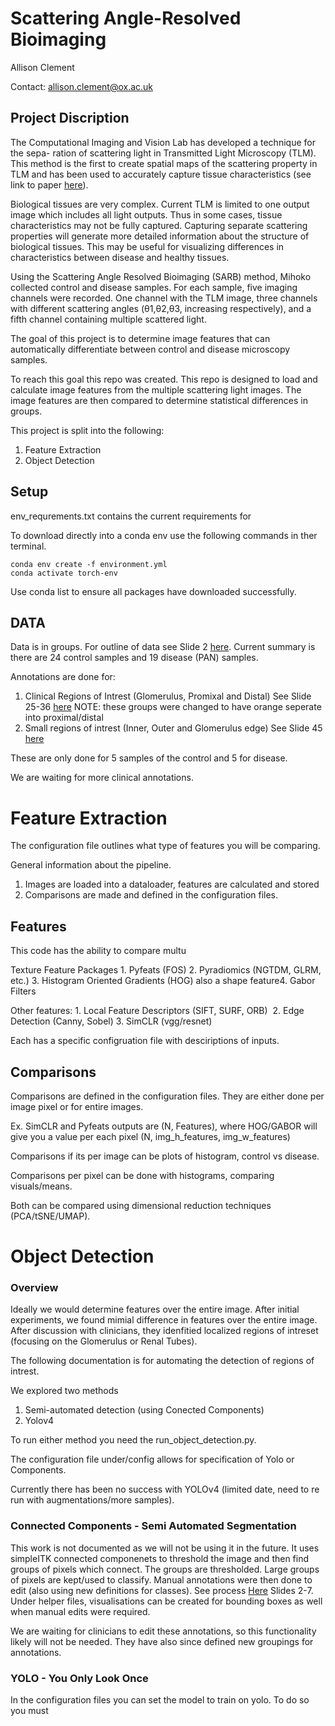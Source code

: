 # Scattering Angle-Resolved Bioimaging
Allison Clement

Contact: allison.clement@ox.ac.uk

## Project Discription
The Computational Imaging and Vision Lab has developed a technique for the sepa- ration of scattering light in Transmitted Light Microscopy (TLM). This method is the first to create spatial maps of the scattering property in TLM and has been used to accurately capture tissue characteristics (see link to paper [here](https://kyushu-u.elsevierpure.com/ja/publications/separation-of-transmitted-light-and-scattering-components-in-tran)).

Biological tissues are very complex. Current TLM is limited to one output image which includes all light outputs. Thus in some cases, tissue characteristics may not be fully captured. Capturing separate scattering properties will generate more detailed information about the structure of biological tissues. This may be useful for visualizing differences in characteristics between disease and healthy tissues. 

Using the Scattering Angle Resolved Bioimaging (SARB) method, Mihoko collected control and disease samples. For each sample, five imaging channels were recorded. One channel with the TLM image, three channels with different scattering angles (θ1,θ2,θ3, increasing respectively), and a fifth channel containing multiple scattered light.

The goal of this project is to determine image features that can automatically differentiate between control and disease microscopy samples.

To reach this goal this repo was created. This repo is designed to load and calculate image features from the multiple scattering light images. The image features are then compared to determine statistical differences in groups.

This project is split into the following: 
1. Feature Extraction
2. Object Detection

## Setup 
<!-- If you are downloading on the computer currently set up int he lab:

Description:	Ubuntu 22.04.5 LTS

 apt list --installed 'nvidia*'
470 driver installed

nvcc: NVIDIA (R) Cuda compiler driver
Copyright (c) 2005-2021 NVIDIA Corporation
Built on Thu_Nov_18_09:45:30_PST_2021
Cuda compilation tools, release 11.5, V11.5.119
Build cuda_11.5.r11.5/compiler.30672275_0 -->
<!-- 
pip3 install --pre torch torchvision torchaudio -f https://download.pytorch.org/whl/nightly/cu113/torch_nightly.htmlp
 -->

env_requrements.txt contains the current requirements for 

To download directly into a conda env use the following commands in ther terminal.

```
conda env create -f environment.yml
conda activate torch-env
```

Use conda list to ensure all packages have downloaded successfully.

## DATA
Data is in groups. For outline of data see Slide 2 [here](https://docs.google.com/presentation/d/1zDyhMLfWB14gSDWgSTuY9wiLSv9fFVKY/edit?usp=sharing&ouid=117928746101284440297&rtpof=true&sd=true). Current summary is there are 24 control samples and 19 disease (PAN) samples.
<!-- NOTE:
Array sizes are 2048 by 2448. For annotations I resampeld to 2048 by 2048 for simplicity. Yolo annotations are per x,y ratio so the image size wont matter. -->

Annotations are done for:
1. Clinical Regions of Intrest (Glomerulus, Promixal and Distal) See Slide 25-36 [here](https://docs.google.com/presentation/d/1zDyhMLfWB14gSDWgSTuY9wiLSv9fFVKY/edit?usp=sharing&ouid=117928746101284440297&rtpof=true&sd=true) NOTE: these groups were changed to have orange seperate into proximal/distal
2. Small regions of intrest (Inner, Outer and Glomerulus edge) See Slide 45 [here](https://docs.google.com/presentation/d/1zDyhMLfWB14gSDWgSTuY9wiLSv9fFVKY/edit?usp=sharing&ouid=117928746101284440297&rtpof=true&sd=true) 

These are only done for 5 samples of the control and 5 for disease.

We are waiting for more clinical annotations.


# Feature Extraction
The configuration file outlines what type of features you will be comparing. 

General information about the pipeline.
1. Images are loaded into a dataloader, features are calculated and stored
2. Comparisons are made and defined in the configuration files.

## Features
This code has the ability to compare multu

Texture Feature Packages​
    1. Pyfeats (FOS)​
    2. Pyradiomics (NGTDM, GLRM, etc.)​
    3. Histogram Oriented Gradients (HOG) also a shape feature​
    4. Gabor Filters

Other features:
    1. Local Feature Descriptors (SIFT, SURF, ORB) ​
    2. Edge Detection (Canny, Sobel) 
    3. SimCLR (vgg/resnet)

Each has a specific configruation file with desciriptions of inputs.

## Comparisons

Comparisons are defined in the configuration files. They are either done per image pixel or for entire images.

Ex. SimCLR and Pyfeats outputs are (N, Features), where HOG/GABOR will give you a value per each pixel (N, img_h_features, img_w_features)

Comparisons if its per image can be plots of histogram, control vs disease.

Comparisons per pixel can be done with histograms, comparing visuals/means.

Both can be compared using dimensional reduction techniques (PCA/tSNE/UMAP).

# Object Detection
### Overview 
Ideally we would determine features over the entire image. After initial experiments, we found mimial difference in features over the entire image. After discussion with clinicians, they idenfitied localized regions of intreset (focusing on the Glomerulus or Renal Tubes). 

The following documentation is for automating the detection of regions of intrest.

We explored two methods
1. Semi-automated detection (using Conected Components)
2. Yolov4

To run either method you need the run_object_detection.py.

The configuration file under/config allows for specification of Yolo or Components.

Currently there has been no success with YOLOv4 (limited date, need to re run with augmentations/more samples).

### Connected Components - Semi Automated Segmentation
This work is not documented as we will not be using it in the future. It uses simpleITK connected componenets to threshold the image and then find groups of pixels which connect. The groups are thresholded. Large groups of pixels are kept/used to classify. Manual annotations were then done to edit (also using new definitions for classes). See process [Here](https://docs.google.com/presentation/d/1zDyhMLfWB14gSDWgSTuY9wiLSv9fFVKY/edit?slide=id.p1#slide=id.p1) Slides 2-7. Under helper files, visualisations can be created for bounding boxes as well when manual edits were required.

We are waiting for clinicians to edit these annotations, so this functionality likely will not be needed. They have also since defined new groupings for annotations.

### YOLO - You Only Look Once
In the configuration files you can set the model to train on yolo. To do so you must 







